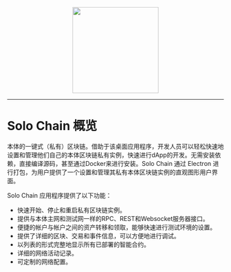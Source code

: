 
<div align="center"><img src="https://raw.githubusercontent.com/punicasuite/solo-chain/master/image/icon.png" height="200" width="200"></div>

---

# Solo Chain 概览

本体的一键式（私有）区块链。借助于该桌面应用程序，开发人员可以轻松快速地设置和管理他们自己的本体区块链私有实例，快速进行dApp的开发。无需安装依赖，直接编译源码，甚至通过Docker来进行安装。Solo Chain 通过 Electron 进行打包，为用户提供了一个设置和管理其私有本体区块链实例的直观图形用户界面。

Solo Chain 应用程序提供了以下功能：

- 快速开始、停止和重启私有区块链实例。
- 提供与本体主网和测试网一样的RPC、REST和Websocket服务器接口。
- 便捷的帐户与帐户之间的资产转移和领取，能够快速进行测试环境的设置。
- 提供了详细的区块、交易和事件信息，可以方便地进行调试。
- 以列表的形式完整地显示所有已部署的智能合约。
- 详细的网络活动记录。
- 可定制的网络配置。
